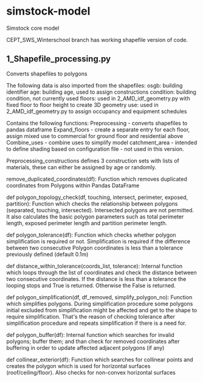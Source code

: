 # simstock-model
Simstock core model 

CEPT_SWS_Winterschool branch has working shapefile version of code.

## 1_Shapefile_processing.py
Converts shapefiles to polygons

The following data is also imported from the shapefiles:
osgb: building identifier
age: building age, used to assign constructions
condition: building condition, not currently used
floors: used in 2_AMD_idf_geometry.py with fixed floor to floor height to create 3D geometry
use: used in 2_AMD_idf_geometry.py to assign occupancy and equipment schedules

Contains the following functions:
Preprocessing - converts shapefiles to pandas dataframe
  Expand_floors - create a separate entry for each floor, assign mixed use to commercial for ground floor and residential above
  Combine_uses - combine uses to simplify model
  catchment_area - intended to define shading based on configuration file - not used in this version.

Preprocessing_constructions
  defines 3 construction sets with lists of materials, these can either be assigned by age or randomly.
  
remove_duplicated_coordinates(df):
    Function which removes duplicated coordinates from Polygons within Pandas
    DataFrame  

def polygon_topology_check(df, touching, intersect, perimeter,
                           exposed, partition):
    Function which checks the relationship between polygons (separated,
    touching, intersected). Intersected polygons are not permitted. It also
    calculates the basic polygon parameters such as total perimeter length,
    exposed perimeter length and partition perimeter length.
    
def polygon_tolerance(df):
    Function which checks whether polygon simplification is required or not.
    Simplification is required if the difference between two consecutive
    Polygon coordinates is less than a tolerance previously defined (default
    0.1m)

def distance_within_tolerance(coords_list, tolerance):
    Internal function which loops through the list of coordinates and check
    the distance between two consecutive coordinates. If the distance is
    less than a tolerance the looping stops and True is returned. Otherwise
    the False is returned.
    
def polygon_simplification(df, df_removed, simplify_polygon_no):
    Function which simplifies polygons. During simplification procedure some
    polygons initial excluded from simplification might be affected and get to
    the shape to require simplification. That's the reason of checking
    tolerance after simplification procedure and repeats simplification if
    there is a need for.
    
def polygon_buffer(df):
        Internal function which searches for invalid polygons; buffer them; and
        than check for removed coordinates after buffering in order to update
        affected adjacent polygons (if any)
        
def collinear_exterior(df):
    Function which searches for collinear points and creates the polygon which
    is used for horizontal surfaces (roof/ceiling/floor). Also checks for
    non-convex horizontal surfaces



